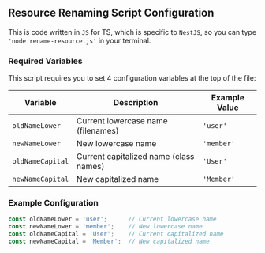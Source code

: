 ## Resource Renaming Script Configuration

This is code written in `JS` for TS, which is specific to `NestJS`, so you can type `'node rename-resource.js'` in your terminal. 

### Required Variables

This script requires you to set 4 configuration variables at the top of the file:

| Variable         | Description                          | Example Value |
|------------------|--------------------------------------|---------------|
| `oldNameLower`   | Current lowercase name (filenames)   | `'user'`      |
| `newNameLower`   | New lowercase name                   | `'member'`    |
| `oldNameCapital` | Current capitalized name (class names)| `'User'`      |
| `newNameCapital` | New capitalized name                 | `'Member'`    |

### Example Configuration

```javascript
const oldNameLower = 'user';      // Current lowercase name
const newNameLower = 'member';    // New lowercase name
const oldNameCapital = 'User';    // Current capitalized name
const newNameCapital = 'Member';  // New capitalized name
```
